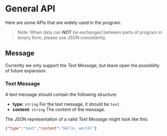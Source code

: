 # General API

Here are some APIs that are widely used in the program.

> Note: When data can **NOT** be exchanged between parts of program in binary form, please use JSON consistently.

## Message

Currently we only support the _Text Message_, but leave open the possibility of future expansion.

### Text Message

A text message should contain the following structure:

- **type**: `string` For the text message, it should be `text`.
- **content**: `string` The content of the message.

The JSON representation of a valid _Text Message_ might look like this:

```json
{"type":"text","content":"Hello, world!"}
```
